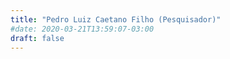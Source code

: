 ```yaml
---
title: "Pedro Luiz Caetano Filho (Pesquisador)"
#date: 2020-03-21T13:59:07-03:00
draft: false
---
```



